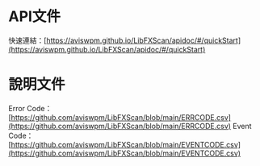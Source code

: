 # API文件
快速連結：[https://aviswpm.github.io/LibFXScan/apidoc/#/quickStart](https://aviswpm.github.io/LibFXScan/apidoc/#/quickStart)

# 說明文件
Error Code：[https://github.com/aviswpm/LibFXScan/blob/main/ERRCODE.csv](https://github.com/aviswpm/LibFXScan/blob/main/ERRCODE.csv)
Event Code：[https://github.com/aviswpm/LibFXScan/blob/main/EVENTCODE.csv](https://github.com/aviswpm/LibFXScan/blob/main/EVENTCODE.csv)

